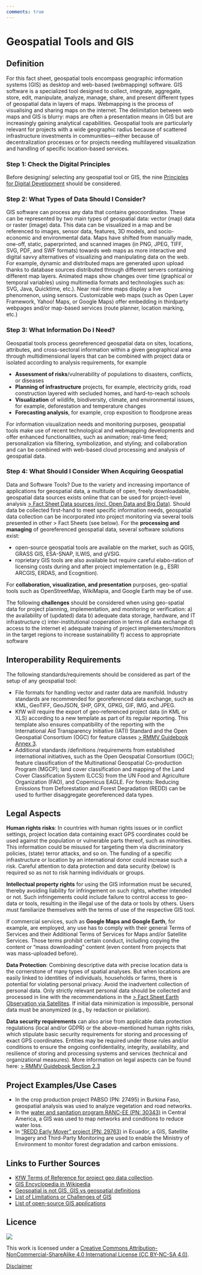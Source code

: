 ```yaml
---
comments: true
---
```


# Geospatial Tools and GIS
## Definition 

For this fact sheet, geospatial tools encompass geographic information systems (GIS) as desktop and web-based (webmapping) 
software. GIS software is a specialized tool designed to collect, 
integrate, aggregate, store, edit, manipulate, analyze, manage, 
share, and present different types of geospatial data in layers of 
maps. Webmapping is the process of visualising and sharing maps 
on the internet. The delimitation between web maps and GIS is 
blurry: maps are often a presentation means in GIS but are 
increasingly gaining analytical capabilities.
Geospatial tools are particularly relevant for projects with a wide 
geographic radius because of scattered infrastructure investments 
in communities—either because of decentralization processes or 
for projects needing multilayered visualization and handling of
specific location-based services.

### Step 1: Check the Digital Principles
Before designing/ selecting any geospatial tool or GIS, the 
nine [Principles for Digital Development](https://digitalprinciples.org) should be considered.


### Step 2: What Types of Data Should I Consider?
GIS software can process any data that contains geocoordinates. 
These can be represented by two main types of geospatial data: 
vector (map) data or raster (image) data. This data can be visualized in a map and be referenced to images, sensor data, features, 3D models, and socio-economic and environmental data. 
Maps have shifted from manually made, one-off, static, paperprinted, and scanned images (in PNG, JPEG, TIFF, SVG, PDF, and SWF formats) towards web maps as more interactive and digital 
savvy alternatives of visualizing and manipulating data on the 
web. For example, dynamic and distributed maps are generated 
upon upload thanks to database sources distributed through different servers containing different map layers. Animated maps 
show changes over time (graphical or temporal variables) using 
multimedia formats and technologies such as: SVG, Java, Quicktime, etc.). Near real-time maps display a live phenomenon, using 
sensors. Customizable web maps (such as Open Layer Framework, Yahoo! Maps, or Google Maps) offer embedding in thirdparty webpages and/or map-based services (route planner, location marking, etc.) 

### Step 3: What Information Do I Need?
Geospatial tools process georeferenced geospatial data on sites, 
locations, attributes, and cross-sectoral information within a 
given geographical area through multidimensional layers that 
can be combined with project data or isolated according to analysis requirements, for example
-  **Assessment of risks**/vulnerability of populations to disasters, 
conflicts, or diseases
- **Planning of infrastructure** projects, for example, electricity 
grids, road construction layered with secluded homes, and 
hard-to-reach schools
- **Visualization** of wildlife, biodiversity, climate, and environmental issues, for example, deforestation and temperature 
changes
- **Forecasting analysis**, for example, crop exposition to floodprone areas

For information visualization needs and monitoring purposes, 
geospatial tools make use of recent technological and webmapping developments and offer enhanced functionalities, such as 
animation; real-time feed; personalization via filtering, symbolization, and styling; and collaboration and can be combined with 
web-based cloud processing and analysis of geospatial data.

### Step 4: What Should I Consider When Acquiring Geospatial 
Data and Software Tools?
Due to the variety and increasing importance of applications for 
geospatial data, a multitude of open, freely downloadable, geospatial data sources exists online that can be used for project-level analysis [> Fact Sheet Data sources (incl. Open Data and Big Data)](https://www.kfw-entwicklungsbank.de/Service/Publications-Videos/Publications-by-topic/Digitalisation/Fact-Sheets/).
Should data be collected first-hand to meet specific information needs, geospatial data collection can be incorporated into project monitoring via several tools presented in other > Fact Sheets (see below).
For the **processing and managing** of georeferenced geospatial data, several software solutions exist: 
-  open-source geospatial tools are available on the market, such as QGIS, GRASS GIS, ESA-SNAP, ILWIS, and gVSIG.
- roprietary GIS tools are also available but require careful elabo-ration of licensing costs during and after project implementation (e.g., ESRI ARCGIS, ERDAS, and Ecognition).

For **collaboration, visualization, and presentation** purposes, 
geo-spatial tools such as OpenStreetMap, WikiMapia, and 
Google Earth may be of use.

The following **challenges** should be considered when using 
geo-spatial data for project planning, implementation, and 
monitoring or verification:
a) the availability of (updated) data
b) adequate data storage, hardware, and IT infrastructure
c) inter-institutional cooperation in terms of data exchange
d) access to the internet
e) adequate training of project implementers/monitors in 
the target regions to increase sustainability
f) access to appropriate software


## Interoperability Requirements
The following standards/requirements should be considered as 
part of the setup of any geospatial tool: 
- File formats for handling vector and raster data are manifold. 
Industry standards are recommended for georeferenced data 
exchange, such as KML, GeoTIFF, GeoJSON, SHP, GPX, GPKG, 
GIF, IMG, and JPEG.
- KfW will require the export of geo-referenced project data (in 
KML or XLS) according to a new template as part of its regular reporting. This template also ensures compatibility of the 
reporting with the International Aid Transparency Initiative 
(IATI) Standard and the Open Geospatial Consortium (OGC) for 
feature classes [> RMMV Guidebook Annex 3](https://www.kfw-entwicklungsbank.de/Service/Publications-Videos/Publications-by-topic/Digitalisation/RMMV-Guidebook/).
- Additional standards /definitions /requirements from established international initiatives, such as the Open Geospatial 
Consortium (OGC); feature classification of the Multinational 
Geospatial Co-production Program (MGCP); land cover classification and mapping of the Land Cover Classification System 
(LCCS) from the UN Food and Agriculture Organization (FAO), 
and Copernicus EAGLE. For forests: Reducing Emissions from 
Deforestation and Forest Degradation (REDD) can be used to 
further disaggregate georeferenced data types.

## Legal Aspects
**Human rights risks**: In countries with human rights issues or in conflict settings, project location data containing exact GPS coordinates could be used against the population or vulnerable parts thereof, such as minorities. This information could be misused for targeting them via discriminatory policies, (state) terror attacks, and so on. The funding of a specific infrastructure or location by an international donor could increase such a risk. Careful attention to data protection and data security (below) is required so as not to risk harming individuals or groups.

**Intellectual property rights** for using the GIS information must be secured, thereby avoiding liability for infringement on such rights, whether intended or not. Such infringements could include failure to control access to geo-data or tools, resulting in the illegal use of the data or tools by others. Users must familiarize themselves with the terms of use of the respective GIS tool.

If commercial services, such as **Google Maps and Google 
Earth**, for example, are employed, any use has to comply with their general Terms of Services and their Additional Terms of Services for Maps and/or Satellite Services. Those terms prohibit certain conduct, including copying the content or “mass downloading” content (even content from projects that was mass-uploaded before).

**Data Protection**: Combining descriptive data with precise location data is the cornerstone of many types of spatial analyses. 
But when locations are easily linked to identities of individuals, households or farms, there is potential for violating personal privacy. Avoid the inadvertent collection of personal data. Only strictly relevant personal data should be collected and processed in line with the recommendations in the [> Fact Sheet Earth Observation via Satellites](https://www.kfw-entwicklungsbank.de/Service/Publications-Videos/Publications-by-topic/Digitalisation/Fact-Sheets/).
If initial data minimization is impossible, personal data must be anonymized (e.g., by redaction or 
pixilation).

**Data security requirements** can also arise from applicable data protection regulations (local and/or GDPR) or the above-mentioned human rights risks, which stipulate basic security requirements for storing and processing of exact GPS coordinates.  Entities may be required under those rules and/or conditions to ensure the ongoing confidentiality, integrity, availability, and resilience of storing and processing systems and services (technical and organizational measures). More information on legal aspects can be found here: [> RMMV Guidebook Section 2.3](https://www.kfw-entwicklungsbank.de/Service/Publications-Videos/Publications-by-topic/Digitalisation/RMMV-Guidebook/)

## Project Examples/Use Cases
- In the crop production project PABSO (PN: 27495) in Burkina Faso, geospatial analysis was used to analyze vegetation and road networks.
- In the [water and sanitation program RANC-EE (PN: 30343)](https://www.kfw-entwicklungsbank.de/ipfz/Projektdatenbank/Wasserver--und-Abwasserentsorgungsprogramm-Zentralamerika-II-30343.htm) in Central America, a GIS was used to map networks and conditions to reduce water loss.
- In [“REDD Early Mover” project (PN: 29763)](https://www.kfw-entwicklungsbank.de/ipfz/Projektdatenbank/REDD-Early-Mover-29763.htm
) in Ecuador, a GIS, Satellite Imagery and Third-Party Monitoring are used to enable the Ministry of Environment to monitor forest degradation 
and carbon emissions.

## Links to Further Sources
- [KfW Terms of Reference for project geo data collection](https://www.kfw-entwicklungsbank.de/Service/Publications-Videos/Publications-by-topic/Digitalisation/RMMV-Guidebook/).
- [GIS Encyclopedia in Wikipedia](http://wiki.gis.com/wiki/index.php/Main_Page)
- [Geospatial is not GIS, GIS vs geospatial definitions](https://www.forbes.com/sites/forbestechcouncil/2019/03/21/geospatial-is-not-gis/)
- [List of Limitations or Challenges of GIS](https://grindgis.com/remote-sensing/limitations-or-challenges-of-gis)
- [List of open-source GIS applications](https://www.gislounge.com/open-source-gis-applications)

## Licence
![](https://i.creativecommons.org/l/by-nc-sa/4.0/88x31.png)

This work is licensed under a [Creative Commons Attribution-NonCommercial-ShareAlike 4.0 International License (CC BY-NC-SA 4.0)](https://creativecommons.org/licenses/by-nc-sa/4.0/).

[Disclaimer](disclaimer.md)
